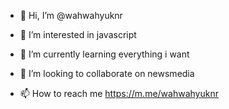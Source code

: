- 👋 Hi, I’m @wahwahyuknr
- 👀 I’m interested in javascript
- 🌱 I’m currently learning everything i want

- 💞️ I’m looking to collaborate on newsmedia
- 📫 How to reach me https://m.me/wahwahyuknr

<!---
wahwahyuknr/wahwahyuknr is a ✨ special ✨ repository because its `README.md` (this file) appears on your GitHub profile.
You can click the Preview link to take a look at your changes.
--->
